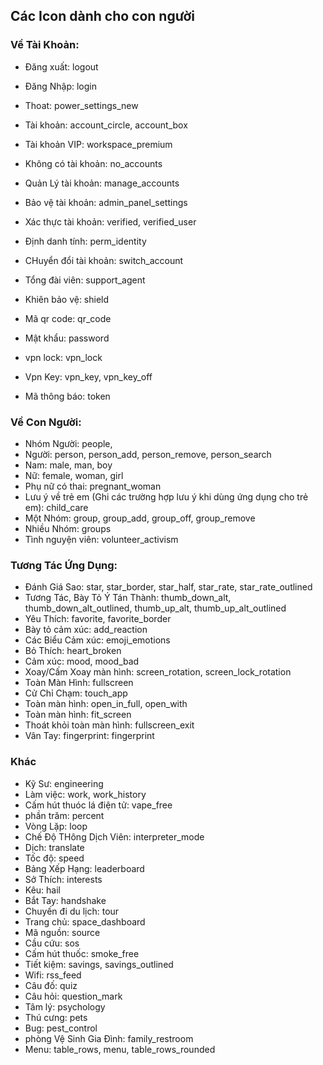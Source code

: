 ## Các Icon dành cho con người

### Về Tài Khoản:

- Đăng xuất: logout
- Đăng Nhập: login
- Thoat: power_settings_new

- Tài khoản: account_circle, account_box
- Tài khoản VIP: workspace_premium
- Không có tài khoản: no_accounts
- Quản Lý tài khoản: manage_accounts
- Bảo vệ tài khoản: admin_panel_settings
- Xác thực tài khoản: verified, verified_user
- Định danh tính: perm_identity
- CHuyển đổi tài khoản: switch_account
- Tổng đài viên: support_agent

- Khiên bảo vệ: shield
- Mã qr code: qr_code
- Mật khẩu: password
- vpn lock: vpn_lock
- Vpn Key: vpn_key, vpn_key_off
- Mã thông báo: token

### Về Con Người:

- Nhóm Người: people,
- Người: person, person_add, person_remove, person_search
- Nam: male, man, boy
- Nữ: female, woman, girl
- Phụ nữ có thai: pregnant_woman
- Lưu ý về trẻ em (Ghi các trường hợp lưu ý khi dùng ứng dụng cho trẻ em): child_care
- Một Nhóm: group, group_add, group_off, group_remove
- Nhiều Nhóm: groups
- Tình nguyện viên: volunteer_activism

### Tương Tác Ứng Dụng:

- Đánh Giá Sao: star, star_border, star_half, star_rate, star_rate_outlined
- Tương Tác, Bày Tỏ Ý Tán Thành: thumb_down_alt, thumb_down_alt_outlined, thumb_up_alt, thumb_up_alt_outlined
- Yêu Thích: favorite, favorite_border
- Bày tỏ cảm xúc: add_reaction
- Các Biểu Cảm xúc: emoji_emotions
- Bỏ Thích: heart_broken
- Cảm xúc: mood, mood_bad
- Xoay/Cấm Xoay màn hình: screen_rotation, screen_lock_rotation
- Toàn Màn Hình: fullscreen
- Cử Chỉ Chạm: touch_app
- Toàn màn hình: open_in_full, open_with
- Toàn màn hình: fit_screen
- Thoát khỏi toàn màn hình: fullscreen_exit
- Vân Tay: fingerprint: fingerprint

### Khác

- Kỹ Sư: engineering
- Làm việc: work, work_history
- Cấm hút thuóc lá điện tử: vape_free
- phần trăm: percent
- Vòng Lặp: loop
- Chế Độ THông Dịch Viên: interpreter_mode
- Dịch: translate
- Tốc độ: speed
- Bảng Xếp Hạng: leaderboard
- Sở Thích: interests
- Kêu: hail
- Bắt Tay: handshake
- Chuyến đi du lịch: tour
- Trang chủ: space_dashboard
- Mã nguồn: source
- Cầu cứu: sos
- Cấm hút thuốc: smoke_free
- Tiết kiệm: savings, savings_outlined
- Wifi: rss_feed
- Câu đố: quiz
- Câu hỏi: question_mark
- Tâm lý: psychology
- Thú cưng: pets
- Bug: pest_control
- phòng Vệ Sinh Gia Đình: family_restroom
- Menu: table_rows, menu, table_rows_rounded
